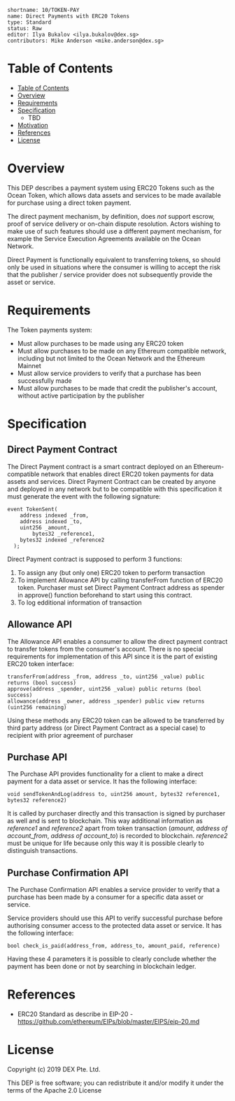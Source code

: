 ```
shortname: 10/TOKEN-PAY
name: Direct Payments with ERC20 Tokens
type: Standard
status: Raw
editor: Ilya Bukalov <ilya.bukalov@dex.sg>
contributors: Mike Anderson <mike.anderson@dex.sg>
```

# Table of Contents

   * [Table of Contents](#table-of-contents)
   * [Overview](#overview)
   * [Requirements](#requirements)
   * [Specification](#specification)
       * TBD
   * [Motivation](#motivation)
   * [References](#references)
   * [License](#license)


# Overview 

This DEP describes a payment system using ERC20 Tokens such as the Ocean Token, which allows data assets and services 
to be made available for purchase using a direct token payment.

The direct payment mechanism, by definition, does *not* support escrow, proof of service delivery or on-chain dispute resolution. 
Actors wishing to make use of such features should use a different payment mechanism, for example the Service Execution Agreements 
available on the Ocean Network.

Direct Payment is functionally equivalent to transferring tokens, so should only be used in situations where the consumer 
is willing to accept the risk that the publisher / service provider does not subsequently provide the asset or service. 


# Requirements

The Token payments system:

- Must allow purchases to be made using any ERC20 token
- Must allow purchases to be made on any Ethereum compatible network, including but not limited to the Ocean Network and the Ethereum Mainnet
- Must allow service providers to verify that a purchase has been successfully made
- Must allow purchases to be made that credit the publisher's account, without active participation by the publisher

# Specification

## Direct Payment Contract

The Direct Payment contract is a smart contract deployed on an Ethereum-compatible network that enables direct ERC20 token
payments for data assets and services. Direct Payment Contract can be created by anyone and deployed in any network but to be compatible with this specification it must generate the event with the following signature:
```
event TokenSent(
	address indexed _from,
	address indexed _to,
	uint256 _amount,
        bytes32 _reference1,
	bytes32 indexed _reference2
  );
```
Direct Payment contract is supposed to perform 3 functions:
1. To assign any (but only one) ERC20 token to perform transaction
2. To implement Allowance API by calling transferFrom function of ERC20 token. Purchaser must set Direct Payment Contract address as spender in approve() function beforehand to  start using this contract. 
3. To log edditional information of transaction

## Allowance API

The Allowance API enables a consumer to allow the direct payment contract to transfer tokens from the consumer's account.
There is no special requirements for implementation of this API since it is the part of existing ERC20 token interface:
```
transferFrom(address _from, address _to, uint256 _value) public returns (bool success)
approve(address _spender, uint256 _value) public returns (bool success)
allowance(address _owner, address _spender) public view returns (uint256 remaining)
```
Using these methods any ERC20 token can be allowed to be transferred by third party address (or Direct Payment Contract as a special case) to recipient with prior agreement of purchaser

## Purchase API

The Purchase API provides functionality for a client to make a direct payment for a data asset or service.
It has the following interface:
```
void sendTokenAndLog(address to, uint256 amount, bytes32 reference1, bytes32 reference2)
```
It is called by purchaser directly and this transaction is signed by purchaser as well and is sent to blockchain. This way additional information as _reference1_ and _reference2_ apart from token transaction (_amount_, _address of account_from_, _address of account_to_) is recorded to blockchain. _reference2_ must be unique for life because only this way it is possible clearly to distinguish transactions.

## Purchase Confirmation API

The Purchase Confirmation API enables a service provider to verify that a purchase has been made by a consumer for
a specific data asset or service.

Service providers should use this API to verify successful purchase before authorising consumer access to the protected
data asset or service.
It has the following interface:
```
bool check_is_paid(address_from, address_to, amount_paid, reference)
```
Having these 4 parameters it is possible to clearly conclude whether the payment has been done or not by searching in blockchain ledger.

# References

* ERC20 Standard as describe in EIP-20 - https://github.com/ethereum/EIPs/blob/master/EIPS/eip-20.md

# License

Copyright (c) 2019 DEX Pte. Ltd.

This DEP is free software; you can redistribute it and/or modify it under the terms of the Apache 2.0 License
